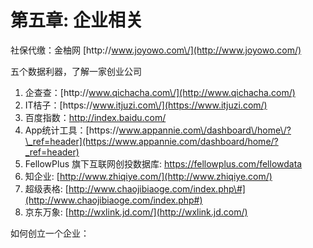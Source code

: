 # 第五章: 企业相关

社保代缴：金柚网 [http:\/\/www.joyowo.com\/](http://www.joyowo.com/)

五个数据利器，了解一家创业公司

1. 企查查：[http:\/\/www.qichacha.com\/](http://www.qichacha.com/)
2. IT桔子：[https:\/\/www.itjuzi.com\/](https://www.itjuzi.com/)
3. 百度指数：[http:\/\/index.baidu.com\/](http://index.baidu.com/)
4. App统计工具：[https:\/\/www.appannie.com\/dashboard\/home\/?\_ref=header](https://www.appannie.com/dashboard/home/?_ref=header)
5. FellowPlus 旗下互联网创投数据库: [https:\/\/fellowplus.com\/fellowdata](https://fellowplus.com/fellowdata)
6. 知企业: [http://www.zhiqiye.com/](http://www.zhiqiye.com/)
7. 超级表格: [http://www.chaojibiaoge.com/index.php\#](http://www.chaojibiaoge.com/index.php#)
8. 京东万象: [http://wxlink.jd.com/](http://wxlink.jd.com/)

如何创立一个企业：

